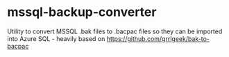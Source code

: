 # mssql-backup-converter
Utility to convert MSSQL .bak files to .bacpac files so they can be imported into Azure SQL - heavily based on https://github.com/grrlgeek/bak-to-bacpac

